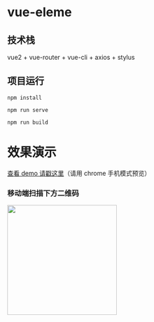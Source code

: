 # vue-eleme

## 技术栈

vue2 + vue-router + vue-cli  + axios + stylus

## 项目运行

```
npm install

npm run serve

npm run build

```

# 效果演示

[查看 demo 请戳这里](http://eleme.tianyuan233.com)（请用 chrome 手机模式预览）

### 移动端扫描下方二维码

<img src="http://www.tianyuan233.com/static/img/qrcode.png" width="250" height="250"/>
